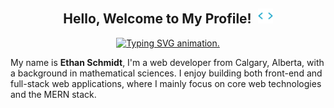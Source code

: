 <!-- Main Header -->
<h2 align="center">
  Hello, Welcome to My Profile! <img src="./assets/code.gif" alt="Animation of empty HTML tag." style="width: 24px; margin-left: 5px; vertical-align: baseline;"/>
</h2>

<!-- Subtitle -->
<p align="center">
  <a href="https://git.io/typing-svg"><img alt="Typing SVG animation." src="https://readme-typing-svg.demolab.com?font=Source+Code+Pro&pause=1000&center=true&vCenter=true&height=40&lines=MERN+stack+developer;Full-Stack+developer" /></a>
</p>

<!-- About Me -->

My name is **Ethan Schmidt**, I'm a web developer from Calgary, Alberta, with a
background in mathematical sciences. I enjoy building both front-end and
full-stack web applications, where I mainly focus on core web technologies and
the MERN stack.
